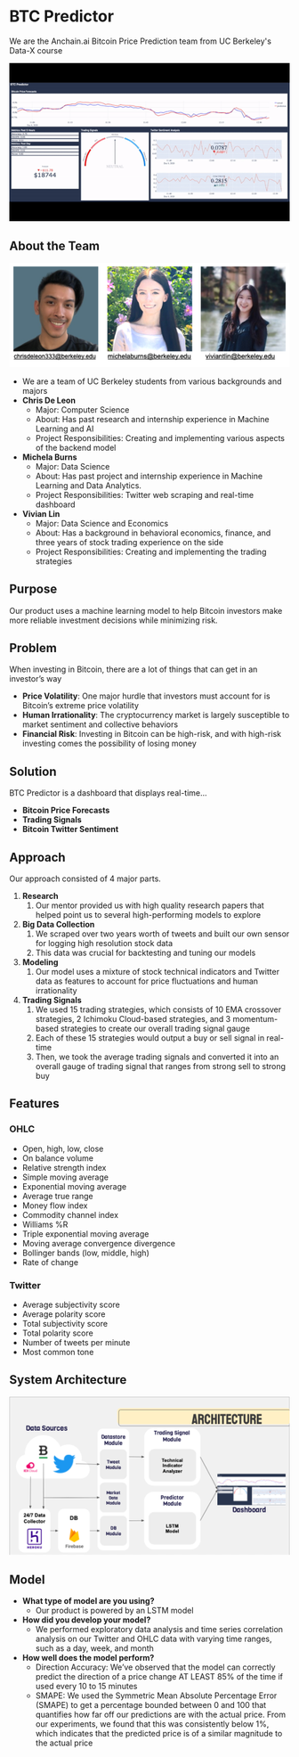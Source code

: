 # BTC Predictor
We are the Anchain.ai Bitcoin Price Prediction team from UC Berkeley's Data-X course 

![BTC Predictor Demo](readme_files/demo.gif)

## About the Team
![](https://github.com/Bitcoin-Price-Prediction/btcpredictor/blob/main/readme_files/Team.png)

- We are a team of UC Berkeley students from various backgrounds and majors 
- **Chris De Leon**
    - Major: Computer Science
    - About: Has past research and internship experience in Machine Learning and AI
    - Project Responsibilities: Creating and implementing various aspects of the backend model 
- **Michela Burns** 
    - Major: Data Science
    - About: Has past project and internship experience in Machine Learning and Data Analytics. 
    - Project Responsibilities: Twitter web scraping and real-time dashboard
- **Vivian Lin** 
    - Major: Data Science and Economics 
    - About: Has a background in behavioral economics, finance, and three years of stock trading experience on the side
    - Project Responsibilities: Creating and implementing the trading strategies

## Purpose
Our product uses a machine learning model to help Bitcoin investors make more reliable investment decisions while minimizing risk. 

## Problem
When investing in Bitcoin, there are a lot of things that can get in an investor’s way
- **Price Volatility**: One major hurdle that investors must account for is Bitcoin’s extreme price volatility
- **Human Irrationality**: The cryptocurrency market is largely susceptible to market sentiment and collective behaviors
- **Financial Risk**: Investing in Bitcoin can be high-risk, and with high-risk investing comes the possibility of losing money

## Solution 
BTC Predictor is a dashboard that displays real-time...
- **Bitcoin Price Forecasts**
- **Trading Signals**
- **Bitcoin Twitter Sentiment**

## Approach
Our approach consisted of 4 major parts.
1. **Research**
    1. Our mentor provided us with high quality research papers that helped point us to several high-performing models to explore
2. **Big Data Collection**
    1. We scraped over two years worth of tweets and built our own sensor for logging high resolution stock data
    2. This data was crucial for backtesting and tuning our models
3. **Modeling**
    1. Our model uses a mixture of stock technical indicators and Twitter data as features to account for price fluctuations and human irrationality
4. **Trading Signals**
    1. We used 15 trading strategies, which consists of 10 EMA crossover strategies, 2 Ichimoku Cloud-based strategies, and 3 momentum-based strategies to create our overall trading signal gauge
    2. Each of these 15 strategies would output a buy or sell signal in real-time
    3. Then, we took the average trading signals and converted it into an overall gauge of trading signal that ranges from strong sell to strong buy
  
## Features
### OHLC
- Open, high, low, close
- On balance volume
- Relative strength index
- Simple moving average
- Exponential moving average
- Average true range
- Money flow index
- Commodity channel index
- Williams %R
- Triple exponential moving average
- Moving average convergence divergence
- Bollinger bands (low, middle, high)
- Rate of change
### Twitter
- Average subjectivity score
- Average polarity score
- Total subjectivity score
- Total polarity score
- Number of tweets per minute
- Most common tone

## System Architecture
![Alt text](https://github.com/Bitcoin-Price-Prediction/btcpredictor/blob/main/readme_files/System%20Architecture.png)

## Model
- **What type of model are you using?**
    - Our product is powered by an LSTM model
- **How did you develop your model?**
    - We performed exploratory data analysis and time series correlation analysis on our Twitter and OHLC data with varying time ranges, such as a day, week, and month
- **How well does the model perform?**
    - Direction Accuracy: We’ve observed that the model can correctly predict the direction of a price change AT LEAST 85% of the time if used every 10 to 15 minutes
    - SMAPE: We used the Symmetric Mean Absolute Percentage Error (SMAPE) to get a percentage bounded between 0 and 100 that quantifies how far off our predictions are with the actual price. From our experiments, we found that this was consistently below 1%, which indicates that the predicted price is of a similar magnitude to the actual price
